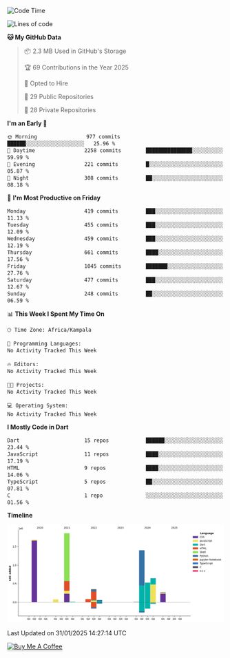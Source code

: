 <!--START_SECTION:waka-->
![Code Time](http://img.shields.io/badge/Code%20Time-944%20hrs%2053%20mins-blue)

![Lines of code](https://img.shields.io/badge/From%20Hello%20World%20I%27ve%20Written-6.9%20million%20lines%20of%20code-blue)

**🐱 My GitHub Data** 

> 📦 2.3 MB Used in GitHub's Storage 
 > 
> 🏆 69 Contributions in the Year 2025
 > 
> 💼 Opted to Hire
 > 
> 📜 29 Public Repositories 
 > 
> 🔑 28 Private Repositories 
 > 
**I'm an Early 🐤** 

```text
🌞 Morning                977 commits         ██████░░░░░░░░░░░░░░░░░░░   25.96 % 
🌆 Daytime                2258 commits        ███████████████░░░░░░░░░░   59.99 % 
🌃 Evening                221 commits         █░░░░░░░░░░░░░░░░░░░░░░░░   05.87 % 
🌙 Night                  308 commits         ██░░░░░░░░░░░░░░░░░░░░░░░   08.18 % 
```
📅 **I'm Most Productive on Friday** 

```text
Monday                   419 commits         ███░░░░░░░░░░░░░░░░░░░░░░   11.13 % 
Tuesday                  455 commits         ███░░░░░░░░░░░░░░░░░░░░░░   12.09 % 
Wednesday                459 commits         ███░░░░░░░░░░░░░░░░░░░░░░   12.19 % 
Thursday                 661 commits         ████░░░░░░░░░░░░░░░░░░░░░   17.56 % 
Friday                   1045 commits        ███████░░░░░░░░░░░░░░░░░░   27.76 % 
Saturday                 477 commits         ███░░░░░░░░░░░░░░░░░░░░░░   12.67 % 
Sunday                   248 commits         ██░░░░░░░░░░░░░░░░░░░░░░░   06.59 % 
```


📊 **This Week I Spent My Time On** 

```text
🕑︎ Time Zone: Africa/Kampala

💬 Programming Languages: 
No Activity Tracked This Week

🔥 Editors: 
No Activity Tracked This Week

🐱‍💻 Projects: 
No Activity Tracked This Week

💻 Operating System: 
No Activity Tracked This Week
```

**I Mostly Code in Dart** 

```text
Dart                     15 repos            ██████░░░░░░░░░░░░░░░░░░░   23.44 % 
JavaScript               11 repos            ████░░░░░░░░░░░░░░░░░░░░░   17.19 % 
HTML                     9 repos             ████░░░░░░░░░░░░░░░░░░░░░   14.06 % 
TypeScript               5 repos             ██░░░░░░░░░░░░░░░░░░░░░░░   07.81 % 
C                        1 repo              ░░░░░░░░░░░░░░░░░░░░░░░░░   01.56 % 
```



**Timeline**

![Lines of Code chart](https://raw.githubusercontent.com/drexhacker/drexhacker/main/assets/bar_graph.png)


 Last Updated on 31/01/2025 14:27:14 UTC
<!--END_SECTION:waka-->

<a href="https://www.buymeacoffee.com/drexsoftorg" target="_blank"><img src="https://www.buymeacoffee.com/assets/img/custom_images/orange_img.png" alt="Buy Me A Coffee" style="height: 41px !important;width: 174px !important;box-shadow: 0px 3px 2px 0px rgba(190, 190, 190, 0.5) !important;-webkit-box-shadow: 0px 3px 2px 0px rgba(190, 190, 190, 0.5) !important;" ></a>


<!---
drexhacker/drexhacker is a ✨ special ✨ repository because its `README.md` (this file) appears on your GitHub profile.
You can click the Preview link to take a look at your changes.
--->
